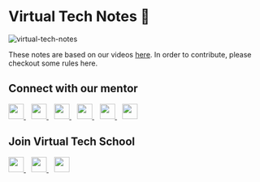 # Virtual Tech Notes 📖

![virtual-tech-notes](https://socialify.git.ci/virtual-tech-school/virtual-tech-notes/image?description=1&descriptionEditable=This%20community-maintained%20repository%20consists%20of%20notes%20for%20our%20Bootcamp.%20Feel%20the%20need%20to%20improve%3F%20Contribute%20now!&font=Inter&forks=1&language=1&owner=1&pattern=Charlie%20Brown&stargazers=1&theme=Dark)

These notes are based on our videos [here](https://youtube.com/c/ApoorvGoyalMain). In order to contribute, please checkout some rules here.

## Connect with our mentor
<a href="https://twitter.com/apoorvtwts">
    <img width="30px" src="https://www.vectorlogo.zone/logos/twitter/twitter-official.svg" />
</a>&ensp;
<a href="https://www.linkedin.com/in/apoorv-goyal-a17103158/">
    <img width="30px" src="https://www.vectorlogo.zone/logos/linkedin/linkedin-icon.svg" />
</a>&ensp;
<a href="https://www.youtube.com/c/ApoorvGoyalMain">
    <img width="30px" src="https://i.pinimg.com/originals/46/02/cb/4602cbc18967da9c1eba7452905cd99b.png" />
</a>&ensp;
<a href="https://www.instagram.com/intellectualspirits/">
    <img width="30px" src="https://www.vectorlogo.zone/logos/instagram/instagram-icon.svg" />
</a>&ensp;
<a href="https://apoorvgoyal.hashnode.dev/">
    <img width="30px" src="https://cdn.hashnode.com/res/hashnode/image/upload/v1611902473383/CDyAuTy75.png?auto=compress" />
</a>&ensp;
<a href="https://github.com/apoorv-on-git">
    <img width="30px" src="https://www.vectorlogo.zone/logos/github/github-icon.svg" />
</a>

## Join Virtual Tech School
<a href="https://discord.gg/EYB8tQxjxH">
    <img width="30px" src="https://www.vectorlogo.zone/logos/discordapp/discordapp-tile.svg" />
</a>&ensp;
<a href="https://twitter.com/virtechschool">
    <img width="30px" src="https://www.vectorlogo.zone/logos/twitter/twitter-official.svg" />
</a>&ensp;
<a href="https://virtualtechschool.hashnode.dev/">
    <img width="30px" src="https://cdn.hashnode.com/res/hashnode/image/upload/v1611902473383/CDyAuTy75.png?auto=compress" />
</a>
